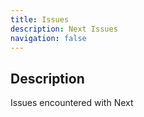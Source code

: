 ```yaml
---
title: Issues
description: Next Issues
navigation: false
---
```


## Description

Issues encountered with Next
